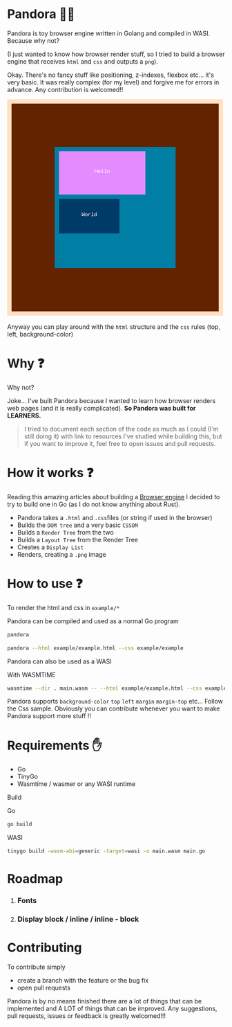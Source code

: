 # Pandora 🏺✨

Pandora is toy browser engine written in Golang and compiled in WASI.
Because why not?

(I just wanted to know how browser render stuff, so I tried to build a browser engine that receives `html` and `css` and outputs a `png`).

Okay. There's no fancy stuff like positioning, z-indexes, flexbox etc... it's very basic.
It was really complex (for my level) and forgive me for errors in advance. Any contribution is welcomed!!

<img src="image.png" alt="Pandora" border="0">

Anyway you can play around with the `html` structure and the `css` rules (top, left, background-color)

# Why ❓

Why not?

Joke... I've built Pandora because I wanted to learn how browser renders web pages (and it is really complicated). 
<strong>So Pandora was built for LEARNERS.</strong>

> I tried to document each section of the code as much as I could (I'm still doing it) with link to resources I've studied while building this, but if you want to improve it, feel free to open issues and pull requests.

# How it works ❓

Reading this amazing articles about building a <a href="https://limpet.net/mbrubeck/2014/08/08/toy-layout-engine-1.html" target="_blank">Browser engine</a> I decided to try to build one in Go (as I do not know anything about Rust).

- Pandora takes a `.html` and `.css`files (or string if used in the browser)
- Builds the `DOM tree` and a very basic `CSSOM`
- Builds a `Render Tree` from the two
- Builds a `Layout Tree` from the Render Tree
- Creates a `Display List`
- Renders, creating a `.png` image

# How to use ❓

To render the html and css in `example/*`

Pandora can be compiled and used as a normal Go program

```bash
pandora
```

```bash
pandora --html example/example.html --css example/example
```

Pandora can also be used as a WASI

With WASMTIME

```bash
wasmtime --dir . main.wasm -- --html example/example.html --css example/example.css
```

Pandora supports `background-color` `top` `left` `margin` `margin-top` etc...
Follow the Css sample.
Obviously you can contribute whenever you want to make Pandora support more stuff !!

# Requirements ✋

- Go
- TinyGo
- Wasmtime / wasmer or any WASI runtime

Build

Go
```bash
go build
```

WASI

```bash
tinygo build -wasm-abi=generic -target=wasi -o main.wasm main.go
```

# Roadmap

1. <h3>Fonts</h3>
2. <h3>Display block / inline / inline - block</h3>

# Contributing

To contribute simply 
- create a branch with the feature or the bug fix
- open pull requests

Pandora is by no means finished there are a lot of things that can be implemented and A LOT of things that can be improved. Any suggestions, pull requests, issues or feedback is greatly welcomed!!!